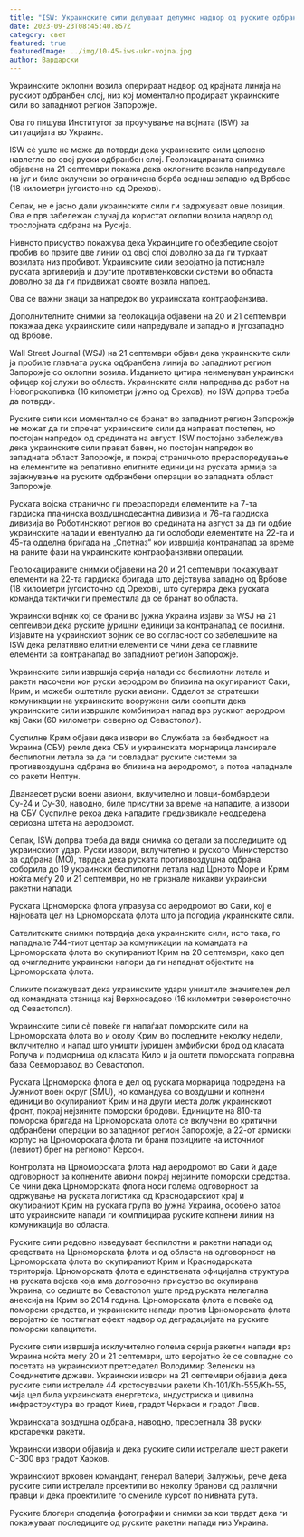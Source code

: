 ```yaml
---
title: "ISW: Украинските сили делуваат делумно надвор од руските одбранбени линии"
date: 2023-09-23T08:45:40.857Z
category: свет
featured: true
featuredImage: ../img/10-45-iws-ukr-vojna.jpg
author: Вардарски
---
```

Украинските оклопни возила оперираат надвор од крајната линија на рускиот одбранбен слој, низ кој моментално продираат украинските сили во западниот регион Запорожје.

Ова го пишува Институтот за проучување на војната (ISW) за ситуацијата во Украина.

ISW сè уште не може да потврди дека украинските сили целосно навлегле во овој руски одбранбен слој. Геолокацираната снимка објавена на 21 септември покажа дека оклопните возила напредувале на југ и биле вклучени во ограничена борба веднаш западно од Врбове (18 километри југоисточно од Орехов).

Сепак, не е јасно дали украинските сили ги задржуваат овие позиции. Ова е прв забележан случај да користат оклопни возила надвор од трослојната одбрана на Русија.

Нивното присуство покажува дека Украинците го обезбедиле својот пробив во првите две линии од овој слој доволно за да ги туркаат возилата низ пробивот. Украинските сили веројатно ја потиснале руската артилерија и другите противтенковски системи во областа доволно за да ги придвижат своите возила напред.

Ова се важни знаци за напредок во украинската контраофанзива.

Дополнителните снимки за геолокација објавени на 20 и 21 септември покажаа дека украинските сили напредувале и западно и југозападно од Врбове.

Wall Street Journal (WSJ) на 21 септември објави дека украинските сили ја пробиле главната руска одбранбена линија во западниот регион Запорожје со оклопни возила. Изданието цитира неименуван украински офицер кој служи во областа. Украинските сили напреднаа до работ на Новопрокопивка (16 километри јужно од Орехов), но ISW допрва треба да потврди.

Руските сили кои моментално се бранат во западниот регион Запорожје не можат да ги спречат украинските сили да направат постепен, но постојан напредок од средината на август. ISW постојано забележува дека украинските сили прават бавен, но постојан напредок во западната област Запорожје, и покрај страничното прераспоредување на елементите на релативно елитните единици на руската армија за зајакнување на руските одбранбени операции во западната област Запорожје.

Руската војска странично ги прераспореди елементите на 7-та гардиска планинска воздушнодесантна дивизија и 76-та гардиска дивизија во Роботинскиот регион во средината на август за да ги одбие украинските напади и евентуално да ги ослободи елементите на 22-та и 45-та одделна бригада на „Спетназ“ кои извршија контранапад за време на раните фази на украинските контраофанзивни операции.

Геолокацираните снимки објавени на 20 и 21 септември покажуваат елементи на 22-та гардиска бригада што дејствува западно од Врбове (18 километри југоисточно од Орехов), што сугерира дека руската команда тактички ги преместила да се бранат во областа.

Украински војник кој се брани во јужна Украина изјави за WSJ на 21 септември дека руските јуришни единици за контранапад се посилни. Изјавите на украинскиот војник се во согласност со забелешките на ISW дека релативно елитни елементи се чини дека се главните елементи за контранапад во западниот регион Запорожје.

Украинските сили извршија серија напади со беспилотни летала и ракети насочени кон руски аеродром во близина на окупираниот Саки, Крим, и можеби оштетиле руски авиони. Одделот за стратешки комуникации на украинските вооружени сили соопшти дека украинските сили извршиле комбиниран напад врз рускиот аеродром кај Саки (60 километри северно од Севастопол).

Суспилне Крим објави дека извори во Службата за безбедност на Украина (СБУ) рекле дека СБУ и украинската морнарица лансирале беспилотни летала за да ги совладаат руските системи за противвоздушна одбрана во близина на аеродромот, а потоа нападнале со ракети Нептун.

Дванаесет руски воени авиони, вклучително и ловци-бомбардери Су-24 и Су-30, наводно, биле присутни за време на нападите, а извори на СБУ Суспилне рекоа дека нападите предизвикале неодредена сериозна штета на аеродромот.

Сепак, ISW допрва треба да види снимка со детали за последиците од украинскиот удар. Руски извори, вклучително и руското Министерство за одбрана (МО), тврдеа дека руската противвоздушна одбрана соборила до 19 украински беспилотни летала над Црното Море и Крим ноќта меѓу 20 и 21 септември, но не признале никакви украински ракетни напади.

Руската Црноморска флота управува со аеродромот во Саки, кој е најновата цел на Црноморската флота што ја погодија украинските сили.

Сателитските снимки потврдија дека украинските сили, исто така, го нападнале 744-тиот центар за комуникации на командата на Црноморската флота во окупираниот Крим на 20 септември, како дел од очигледните украински напори да ги нападнат објектите на Црноморската флота.

Сликите покажуваат дека украинските удари уништиле значителен дел од командната станица кај Верхносадово (16 километри североисточно од Севастопол).

Украинските сили сè повеќе ги напаѓаат поморските сили на Црноморската флота во и околу Крим во последните неколку недели, вклучително и напад што уништи јуришен амфибиски брод од класата Ропуча и подморница од класата Кило и ја оштети поморската поправна база Севморзавод во Севастопол.

Руската Црноморска флота е дел од руската морнарица подредена на Јужниот воен округ (SMU), но командува со воздушни и копнени единици во окупираниот Крим и на други места долж украинскиот фронт, покрај нејзините поморски бродови. Единиците на 810-та поморска бригада на Црноморската флота се вклучени во критични одбранбени операции во западниот регион Запорожје, а 22-от армиски корпус на Црноморската флота ги брани позициите на источниот (левиот) брег на регионот Керсон.

Контролата на Црноморската флота над аеродромот во Саки ѝ даде одговорност за копнените авиони покрај нејзините поморски средства. Се чини дека Црноморската флота носи голема одговорност за одржување на руската логистика од Краснодарскиот крај и окупираниот Крим на руската група во јужна Украина, особено затоа што украинските напади ги комплицираа руските копнени линии на комуникација во областа.

Руските сили редовно изведуваат беспилотни и ракетни напади од средствата на Црноморската флота и од областа на одговорност на Црноморската флота во окупираниот Крим и Краснодарската територија. Црноморската флота е единствената официјална структура на руската војска која има долгорочно присуство во окупирана Украина, со седиште во Севастопол уште пред руската нелегална анексија на Крим во 2014 година. Црноморската флота е повеќе од поморски средства, и украинските напади против Црноморската флота веројатно ќе постигнат ефект надвор од деградацијата на руските поморски капацитети.

Руските сили извршија исклучително голема серија ракетни напади врз Украина ноќта меѓу 20 и 21 септември, што веројатно ќе се совпадне со посетата на украинскиот претседател Володимир Зеленски на Соединетите држави. Украински извори на 21 септември објавија дека руските сили истрелале 44 крстосувачки ракети Kh-101/Kh-555/Kh-55, чија цел била украинската енергетска, индустриска и цивилна инфраструктура во градот Киев, градот Черкаси и градот Лвов.

Украинската воздушна одбрана, наводно, пресретнала 38 руски крстаречки ракети.

Украински извори објавија и дека руските сили истрелале шест ракети С-300 врз градот Харков.

Украинскиот врховен командант, генерал Валериј Залужњи, рече дека руските сили истрелале проектили во неколку бранови од различни правци и дека проектилите го смениле курсот по нивната рута.

Руските блогери споделија фотографии и снимки за кои тврдат дека ги покажуваат последиците од руските ракетни напади низ Украина.